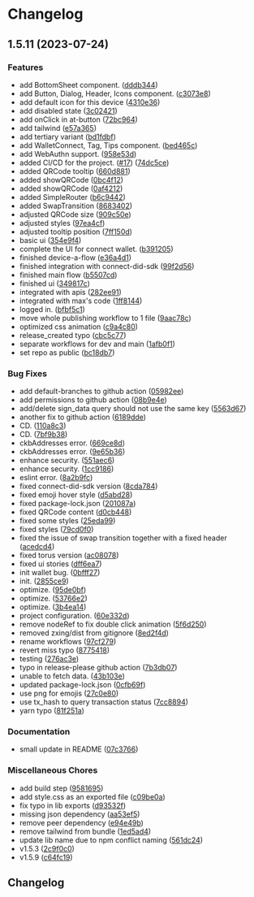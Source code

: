 # Changelog

## 1.5.11 (2023-07-24)


### Features

* add BottomSheet component. ([dddb344](https://github.com/dotbitHQ/wallet-bridge/commit/dddb344b3ea0195290b1d8f6578025a655b38f8d))
* add Button, Dialog, Header, Icons component. ([c3073e8](https://github.com/dotbitHQ/wallet-bridge/commit/c3073e83b518afcf7ee0c900b7a1e61652f53dd1))
* add default icon for this device ([4310e36](https://github.com/dotbitHQ/wallet-bridge/commit/4310e360ebb555f95f03751f4b37fc8acff79ce5))
* add disabled state ([3c02421](https://github.com/dotbitHQ/wallet-bridge/commit/3c02421e148b6ea16df1f51ea795ffa3d024e59d))
* add onClick in at-button ([72bc964](https://github.com/dotbitHQ/wallet-bridge/commit/72bc9648bca111184c42d65cb034762852c432ff))
* add tailwind ([e57a365](https://github.com/dotbitHQ/wallet-bridge/commit/e57a3659b975b2c44d85e2bb4cbf5e395187343b))
* add tertiary variant ([bd1fdbf](https://github.com/dotbitHQ/wallet-bridge/commit/bd1fdbf0ec4b9471743106b4bb01dcab65a918d0))
* add WalletConnect, Tag, Tips component. ([bed465c](https://github.com/dotbitHQ/wallet-bridge/commit/bed465c4e4647015443a8eba308490febb5eb04f))
* add WebAuthn support. ([958e53d](https://github.com/dotbitHQ/wallet-bridge/commit/958e53d1e99605ab2745e563bd4ef8d5c05711fc))
* added CI/CD for the project. ([#17](https://github.com/dotbitHQ/wallet-bridge/issues/17)) ([74dc5ce](https://github.com/dotbitHQ/wallet-bridge/commit/74dc5ce4c7a75f4df5638121eac0b7972d14022c))
* added QRCode tooltip ([660d881](https://github.com/dotbitHQ/wallet-bridge/commit/660d88165372bdc199bedc978f1b3fc867fe1b0c))
* added showQRCode ([0bc4f12](https://github.com/dotbitHQ/wallet-bridge/commit/0bc4f128e54b37e776034b78249dd1bb1b1c3ef9))
* added showQRCode ([0af4212](https://github.com/dotbitHQ/wallet-bridge/commit/0af42121be10fc752dd250caa9a96ea46a360043))
* added SimpleRouter ([b6c9442](https://github.com/dotbitHQ/wallet-bridge/commit/b6c9442820721069b4d98b383367f5638ace884a))
* added SwapTransition ([8683402](https://github.com/dotbitHQ/wallet-bridge/commit/868340256c8e763289651d8bda2d4a2370074c91))
* adjusted QRCode size ([909c50e](https://github.com/dotbitHQ/wallet-bridge/commit/909c50ed30225b30998e53f5c1bc26e3ace06d88))
* adjusted styles ([97ea4cf](https://github.com/dotbitHQ/wallet-bridge/commit/97ea4cf9305c13e93b584afa84f37844691dfa63))
* adjusted tooltip position ([7ff150d](https://github.com/dotbitHQ/wallet-bridge/commit/7ff150dc01ccb113b8066563d9392505d5874f9a))
* basic ui ([354e9f4](https://github.com/dotbitHQ/wallet-bridge/commit/354e9f4b0c735b072519ead24ad2fc746de4c0ef))
* complete the UI for connect wallet. ([b391205](https://github.com/dotbitHQ/wallet-bridge/commit/b3912058f19386ad1f67367a02de9e399e0b5be2))
* finished device-a-flow ([e36a4d1](https://github.com/dotbitHQ/wallet-bridge/commit/e36a4d1c9c2243b2f18ea6516faebd9b23027646))
* finished integration with connect-did-sdk ([99f2d56](https://github.com/dotbitHQ/wallet-bridge/commit/99f2d56d75fc00900664542dd7d9935e2f223170))
* finished main flow ([b5507cd](https://github.com/dotbitHQ/wallet-bridge/commit/b5507cd96805a71985ea02d8ebf16192c3471d35))
* finished ui ([349817c](https://github.com/dotbitHQ/wallet-bridge/commit/349817c5ed3ac8b48f301c801f7dc9436af8e658))
* integrated with apis ([282ee91](https://github.com/dotbitHQ/wallet-bridge/commit/282ee9179f026449f2a8f3fc909982af0ca2d2ee))
* integrated with max's code ([1ff8144](https://github.com/dotbitHQ/wallet-bridge/commit/1ff8144d712bf4b39ce39bb7c6699e85f7ac0b25))
* logged in. ([bfbf5c1](https://github.com/dotbitHQ/wallet-bridge/commit/bfbf5c1738824b22431250e86a7de0e699ea27bd))
* move whole publishing workflow to 1 file ([9aac78c](https://github.com/dotbitHQ/wallet-bridge/commit/9aac78c1f28586e4ccb0b772e4dd015ff4c7564f))
* optimized css animation ([c9a4c80](https://github.com/dotbitHQ/wallet-bridge/commit/c9a4c8006cc85f0de53d513183f81cf66f2b3398))
* release_created typo ([cbc5c77](https://github.com/dotbitHQ/wallet-bridge/commit/cbc5c778da262cff9c90d99f070f7e378de4e6d4))
* separate workflows for dev and main ([1afb0f1](https://github.com/dotbitHQ/wallet-bridge/commit/1afb0f16d9f37cc6cb061dbfcdc062228c9862fc))
* set repo as public ([bc18db7](https://github.com/dotbitHQ/wallet-bridge/commit/bc18db79273bc353f47b8259a868583047496a84))


### Bug Fixes

* add default-branches to github action ([05982ee](https://github.com/dotbitHQ/wallet-bridge/commit/05982ee9a5130f98390531ae698b745e86bc1af4))
* add permissions to github action ([08b9e4e](https://github.com/dotbitHQ/wallet-bridge/commit/08b9e4e1ed08b244ab64f1160c8eed0bad67cf4c))
* add/delete sign_data query should not use the same key ([5563d67](https://github.com/dotbitHQ/wallet-bridge/commit/5563d67b04db54514f390692c34ff316f01b1834))
* another fix to github action ([6189dde](https://github.com/dotbitHQ/wallet-bridge/commit/6189ddec2c71e8e35fa1c4af1fc2c888eaa19526))
* CD. ([110a8c3](https://github.com/dotbitHQ/wallet-bridge/commit/110a8c30a7b55f36a681f21435aa1617d70bbecc))
* CD. ([7bf9b38](https://github.com/dotbitHQ/wallet-bridge/commit/7bf9b38d7e78e876cd02e2f69ba109221838fe3c))
* ckbAddresses error. ([669ce8d](https://github.com/dotbitHQ/wallet-bridge/commit/669ce8d639a42b808796bc007daec58b0d035a89))
* ckbAddresses error. ([9e65b36](https://github.com/dotbitHQ/wallet-bridge/commit/9e65b3698610d490ffc22fcb2a6851f541e36ca5))
* enhance security. ([551aec6](https://github.com/dotbitHQ/wallet-bridge/commit/551aec6b29685629592daf26945106e2b018b3f7))
* enhance security. ([1cc9186](https://github.com/dotbitHQ/wallet-bridge/commit/1cc91865161d5e013a7bfb19dc6f299bcecdadd5))
* eslint error. ([8a2b9fc](https://github.com/dotbitHQ/wallet-bridge/commit/8a2b9fc958e0c356ec146f49ec6c3a66a0b6c619))
* fixed connect-did-sdk version ([8cda784](https://github.com/dotbitHQ/wallet-bridge/commit/8cda784003dab948508cbb95b4252bb701ae7f62))
* fixed emoji hover style ([d5abd28](https://github.com/dotbitHQ/wallet-bridge/commit/d5abd284f597085712b580e897f94648cbb58952))
* fixed package-lock.json ([201087a](https://github.com/dotbitHQ/wallet-bridge/commit/201087ab260943504437f2809bb6a395afa5bc50))
* fixed QRCode content ([d0cb448](https://github.com/dotbitHQ/wallet-bridge/commit/d0cb448a9b200f2608b2ec815eee3e49a8f32d64))
* fixed some styles ([25eda99](https://github.com/dotbitHQ/wallet-bridge/commit/25eda99dabc37eb25d7f20214814a11bd23a9a2b))
* fixed styles ([79cd0f0](https://github.com/dotbitHQ/wallet-bridge/commit/79cd0f0dcdb258ad69c2d6b9342badee2e8476c0))
* fixed the issue of swap transition together with a fixed header ([acedcd4](https://github.com/dotbitHQ/wallet-bridge/commit/acedcd439b13ee5ef3043a13f34a4270ef0871a4))
* fixed torus version ([ac08078](https://github.com/dotbitHQ/wallet-bridge/commit/ac080782793d72343c6341d9dd429d8934f32837))
* fixed ui stories ([dff6ea7](https://github.com/dotbitHQ/wallet-bridge/commit/dff6ea7678781f04716154e5b840091a9434e8de))
* init wallet bug. ([0bfff27](https://github.com/dotbitHQ/wallet-bridge/commit/0bfff27488456c43c4d4097e2123cf0cb4f5758d))
* init. ([2855ce9](https://github.com/dotbitHQ/wallet-bridge/commit/2855ce95fd378a48eda35a455956b8da7ace8eb4))
* optimize. ([95de0bf](https://github.com/dotbitHQ/wallet-bridge/commit/95de0bfc9162eb6eeebeec30736360de011c2455))
* optimize. ([53766e2](https://github.com/dotbitHQ/wallet-bridge/commit/53766e2b88a61af8f47722359558e0eec19e87c4))
* optimize. ([3b4ea14](https://github.com/dotbitHQ/wallet-bridge/commit/3b4ea147428b4879675e9e95ce7b3115c11f3c3e))
* project configuration. ([60e332d](https://github.com/dotbitHQ/wallet-bridge/commit/60e332de2805d23ef41291334c655f18ecc7c793))
* remove nodeRef to fix double click animation ([5f6d250](https://github.com/dotbitHQ/wallet-bridge/commit/5f6d25054af9dd9ab9a97fa530f931c6fada66d3))
* removed zxing/dist from gitignore ([8ed2f4d](https://github.com/dotbitHQ/wallet-bridge/commit/8ed2f4d60e75b4958e8d727d0145d3c9c208468d))
* rename workflows ([97cf279](https://github.com/dotbitHQ/wallet-bridge/commit/97cf2799ffaebc186ae8a1a7f2b61c0dc0c935c4))
* revert miss typo ([8775418](https://github.com/dotbitHQ/wallet-bridge/commit/8775418e01d6816d38e30daea30c9dca9e0c729d))
* testing ([276ac3e](https://github.com/dotbitHQ/wallet-bridge/commit/276ac3e00a8f97f6dc5c86e593c254ac860b1836))
* typo in release-please github action ([7b3db07](https://github.com/dotbitHQ/wallet-bridge/commit/7b3db07600123e469aa926bea93804e5a0e50736))
* unable to fetch data. ([43b103e](https://github.com/dotbitHQ/wallet-bridge/commit/43b103e929a0274f8c1f9366faf8252bef5a0183))
* updated package-lock.json ([0cfb69f](https://github.com/dotbitHQ/wallet-bridge/commit/0cfb69f599b27f4cba91500554f01a2206d4fadc))
* use png for emojis ([27c0e80](https://github.com/dotbitHQ/wallet-bridge/commit/27c0e80f1751b38ee64062694e2122601dcdeded))
* use tx_hash to query transaction status ([7cc8894](https://github.com/dotbitHQ/wallet-bridge/commit/7cc889461daa405178e55c3d905de0532f71ffb7))
* yarn typo ([81f251a](https://github.com/dotbitHQ/wallet-bridge/commit/81f251a1a8316c0d5dc3b91276d87ee047158336))


### Documentation

* small update in README ([07c3766](https://github.com/dotbitHQ/wallet-bridge/commit/07c3766baf787b21598c2c0e3a8847a1dcb172d4))


### Miscellaneous Chores

* add build step ([9581695](https://github.com/dotbitHQ/wallet-bridge/commit/9581695e0072893a04fc3ad279aea5053fabf5d2))
* add style.css as an exported file ([c09be0a](https://github.com/dotbitHQ/wallet-bridge/commit/c09be0aedd89b4375fea9f792bc7a371d07fb372))
* fix typo in lib exports ([d93532f](https://github.com/dotbitHQ/wallet-bridge/commit/d93532fce8490d86ce9ef942d78c47d5361fe878))
* missing json dependency ([aa53ef5](https://github.com/dotbitHQ/wallet-bridge/commit/aa53ef53dcf63712417a26236b710ce5c255c726))
* remove peer dependency ([e94e49b](https://github.com/dotbitHQ/wallet-bridge/commit/e94e49b2310aa3bc466df6e13eae37bbc36319c2))
* remove tailwind from bundle ([1ed5ad4](https://github.com/dotbitHQ/wallet-bridge/commit/1ed5ad457ca8fe59572e98924f9bbda7872ad8b0))
* update lib name due to npm conflict naming ([561dc24](https://github.com/dotbitHQ/wallet-bridge/commit/561dc2459f0768aa948f9d19a71491a3b4a6300e))
* v1.5.3 ([2c9f0c0](https://github.com/dotbitHQ/wallet-bridge/commit/2c9f0c0b8fe5cac5fcdea944280f9efe4db900fd))
* v1.5.9 ([c64fc19](https://github.com/dotbitHQ/wallet-bridge/commit/c64fc19e914fc287159e07973b8a46dbb3a43f09))

## Changelog
